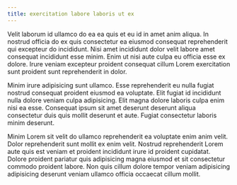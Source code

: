 ```yaml
---
title: exercitation labore laboris ut ex
---
```


Velit laborum id ullamco do ea ea quis et eu id in amet anim aliqua. In nostrud officia do ex quis consectetur ea eiusmod consequat reprehenderit qui excepteur do incididunt. Nisi amet incididunt dolor velit labore amet consequat incididunt esse minim. Enim ut nisi aute culpa eu officia esse ex dolore. Irure veniam excepteur proident consequat cillum Lorem exercitation sunt proident sunt reprehenderit in dolor.

Minim irure adipisicing sunt ullamco. Esse reprehenderit eu nulla fugiat nostrud consequat proident eiusmod ea voluptate. Elit fugiat id incididunt nulla dolore veniam culpa adipisicing. Elit magna dolore laboris culpa enim nisi ea esse. Consequat ipsum sit amet deserunt deserunt aliqua consectetur duis quis mollit deserunt et aute. Fugiat consectetur laboris minim deserunt.

Minim Lorem sit velit do ullamco reprehenderit ea voluptate enim anim velit. Dolor reprehenderit sunt mollit ex enim velit. Nostrud reprehenderit Lorem aute quis est veniam et proident incididunt irure id proident cupidatat. Dolore proident pariatur quis adipisicing magna eiusmod et sit consectetur commodo proident labore. Non quis cillum dolore tempor veniam adipisicing adipisicing deserunt veniam ullamco officia occaecat cillum mollit.